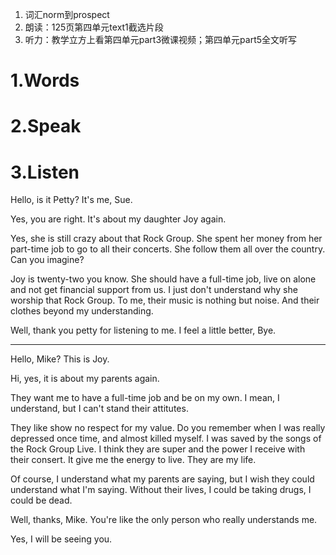 1. 词汇norm到prospect
2. 朗读：125页第四单元text1截选片段
3. 听力：教学立方上看第四单元part3微课视频；第四单元part5全文听写

# 1.Words


# 2.Speak


# 3.Listen

Hello, is it Petty? It's me, Sue.

Yes, you are right. It's about my daughter Joy again.

Yes, she is still crazy about that Rock Group. She spent her money from her part-time job to go to all their concerts. She follow them all over the country. Can you imagine?

Joy is twenty-two you know. She should have a full-time job, live on alone and not get financial support from us. I just don't understand why she worship that Rock Group. To me, their music is nothing but noise. And their clothes beyond my understanding.

Well, thank you petty for listening to me. I feel a little better, Bye.

---

Hello, Mike? This is Joy.

Hi, yes, it is about my parents again.

They want me to have a full-time job and be on my own. I mean, I understand, but I can't stand their attitutes.

They like show no respect for my value. Do you remember when I was really depressed once time, and almost killed myself. I was saved by the songs of the Rock Group Live. I think they are super and the power I receive with their consert. It give me the energy to live. They are my life. 

Of course, I understand what my parents are saying, but I wish they could understand what I'm saying. Without their lives, I could be taking drugs, I could be dead.

Well, thanks, Mike. You're like the only person who really understands me.

Yes, I will be seeing you.